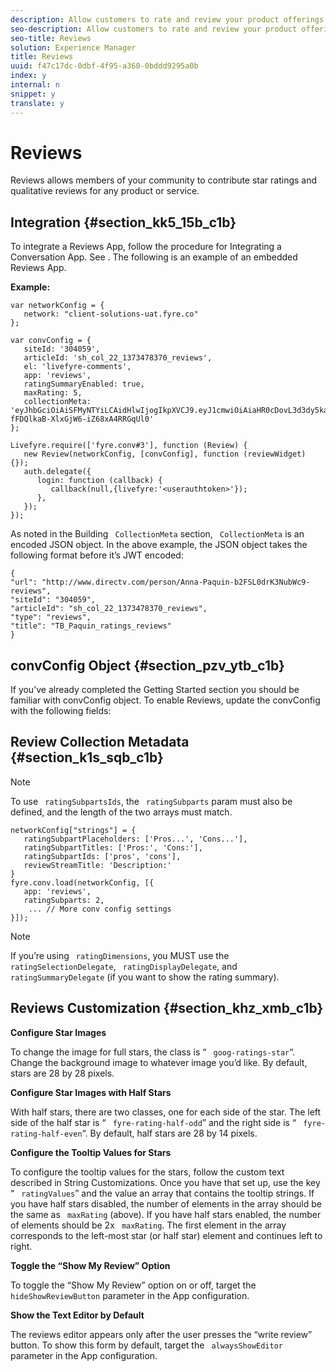 ```yaml
---
description: Allow customers to rate and review your product offerings.
seo-description: Allow customers to rate and review your product offerings.
seo-title: Reviews
solution: Experience Manager
title: Reviews
uuid: f47c17dc-0dbf-4f95-a360-0bddd9295a0b
index: y
internal: n
snippet: y
translate: y
---
```


# Reviews

Reviews allows members of your community to contribute star ratings and qualitative reviews for any product or service. 

## Integration {#section_kk5_15b_c1b}

To integrate a Reviews App, follow the procedure for Integrating a Conversation App. See [](c_implement_a_conversation_app.md#concept_zvy_c3c_tbb). The following is an example of an embedded Reviews App. 

**Example:** 

```
var networkConfig = { 
   network: "client-solutions-uat.fyre.co" 
}; 
  
var convConfig = { 
   siteId: '304059', 
   articleId: 'sh_col_22_1373478370_reviews', 
   el: 'livefyre-comments', 
   app: 'reviews', 
   ratingSummaryEnabled: true, 
   maxRating: 5, 
   collectionMeta: 'eyJhbGciOiAiSFMyNTYiLCAidHlwIjogIkpXVCJ9.eyJ1cmwiOiAiaHR0cDovL3d3dy5kaXJlY3R2LmNvbS9wZXJzb24vQW5uYS1QYXF1aW4tYjJGU0wwZHJLM051YldjOS1yZXZpZXdzIiwgInNpdGVJZCI6ICIzMDQwNTkiLCAiYXJ0aWNsZUlkIjogInNoX2NvbF8yMl8xMzczNDc4MzcwX3Jldmlld3MiLCAidHlwZSI6ICJyZXZpZXdzIiwgInRpdGxlIjogIlRCX1BhcXVpbl9yYXRpbmdzX3Jldmlld3MifQ.hes3KMwygCG-fFDQlkaB-XlxGjW6-iZ68xA4RRGqUl0' 
}; 
  
Livefyre.require(['fyre.conv#3'], function (Review) { 
   new Review(networkConfig, [convConfig], function (reviewWidget) {}); 
   auth.delegate({ 
      login: function (callback) { 
         callback(null,{livefyre:'<userauthtoken>'}); 
      }, 
   }); 
});
```
As noted in the Building ` CollectionMeta` section, ` CollectionMeta` is an encoded JSON object. In the above example, the JSON object takes the following format before it’s JWT encoded: 

```
{ 
"url": "http://www.directv.com/person/Anna-Paquin-b2FSL0drK3NubWc9-reviews",  
"siteId": "304059",  
"articleId": "sh_col_22_1373478370_reviews",  
"type": "reviews",  
"title": "TB_Paquin_ratings_reviews" 
}
```

## convConfig Object {#section_pzv_ytb_c1b}

If you’ve already completed the Getting Started section you should be familiar with convConfig object. To enable Reviews, update the convConfig with the following fields: 

## Review Collection Metadata {#section_k1s_sqb_c1b}


>[!NOTE]
>
>To use ` ratingSubpartsIds`, the ` ratingSubparts` param must also be defined, and the length of the two arrays must match. 


```
networkConfig["strings"] = { 
   ratingSubpartPlaceholders: ['Pros...', 'Cons...'], 
   ratingSubpartTitles: ['Pros:', 'Cons:'], 
   ratingSubpartIds: ['pros', 'cons'], 
   reviewStreamTitle: 'Description:' 
} 
fyre.conv.load(networkConfig, [{ 
   app: 'reviews', 
   ratingSubparts: 2, 
    ... // More conv config settings 
}]);
```

>[!NOTE]
>
>If you’re using ` ratingDimensions`, you MUST use the ` ratingSelectionDelegate`, ` ratingDisplayDelegate`, and ` ratingSummaryDelegate` (if you want to show the rating summary). 


## Reviews Customization {#section_khz_xmb_c1b}

**Configure Star Images** 

To change the image for full stars, the class is “ ` goog-ratings-star`“. Change the background image to whatever image you’d like. By default, stars are 28 by 28 pixels. 

**Configure Star Images with Half Stars** 

With half stars, there are two classes, one for each side of the star. The left side of the half star is “ ` fyre-rating-half-odd`” and the right side is “ ` fyre-rating-half-even`“. By default, half stars are 28 by 14 pixels. 

**Configure the Tooltip Values for Stars** 

To configure the tooltip values for the stars, follow the custom text described in String Customizations. Once you have that set up, use the key “ ` ratingValues`” and the value an array that contains the tooltip strings. If you have half stars disabled, the number of elements in the array should be the same as ` maxRating` (above). If you have half stars enabled, the number of elements should be 2x ` maxRating`. The first element in the array corresponds to the left-most star (or half star) element and continues left to right. 

**Toggle the “Show My Review” Option** 

To toggle the “Show My Review” option on or off, target the ` hideShowReviewButton` parameter in the App configuration. 

**Show the Text Editor by Default** 

The reviews editor appears only after the user presses the “write review” button. To show this form by default, target the ` alwaysShowEditor` parameter in the App configuration. 
